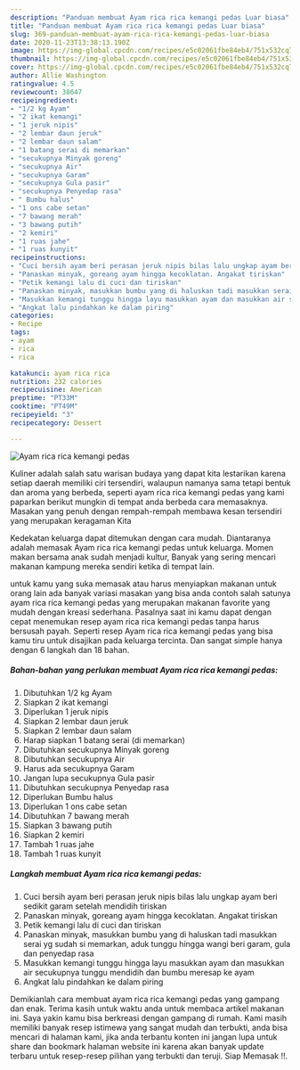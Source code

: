 ```yaml
---
description: "Panduan membuat Ayam rica rica kemangi pedas Luar biasa"
title: "Panduan membuat Ayam rica rica kemangi pedas Luar biasa"
slug: 369-panduan-membuat-ayam-rica-rica-kemangi-pedas-luar-biasa
date: 2020-11-23T13:38:13.190Z
image: https://img-global.cpcdn.com/recipes/e5c02061fbe84eb4/751x532cq70/ayam-rica-rica-kemangi-pedas-foto-resep-utama.jpg
thumbnail: https://img-global.cpcdn.com/recipes/e5c02061fbe84eb4/751x532cq70/ayam-rica-rica-kemangi-pedas-foto-resep-utama.jpg
cover: https://img-global.cpcdn.com/recipes/e5c02061fbe84eb4/751x532cq70/ayam-rica-rica-kemangi-pedas-foto-resep-utama.jpg
author: Allie Washington
ratingvalue: 4.5
reviewcount: 38647
recipeingredient:
- "1/2 kg Ayam"
- "2 ikat kemangi"
- "1 jeruk nipis"
- "2 lembar daun jeruk"
- "2 lembar daun salam"
- "1 batang serai di memarkan"
- "secukupnya Minyak goreng"
- "secukupnya Air"
- "secukupnya Garam"
- "secukupnya Gula pasir"
- "secukupnya Penyedap rasa"
- " Bumbu halus"
- "1 ons cabe setan"
- "7 bawang merah"
- "3 bawang putih"
- "2 kemiri"
- "1 ruas jahe"
- "1 ruas kunyit"
recipeinstructions:
- "Cuci bersih ayam beri perasan jeruk nipis bilas lalu ungkap ayam beri sedikit garam setelah mendidih tiriskan"
- "Panaskan minyak, goreang ayam hingga kecoklatan. Angakat tiriskan"
- "Petik kemangi lalu di cuci dan tiriskan"
- "Panaskan minyak, masukkan bumbu yang di haluskan tadi masukkan serai yg sudah si memarkan, aduk tunggu hingga wangi beri garam, gula dan penyedap rasa"
- "Masukkan kemangi tunggu hingga layu masukkan ayam dan masukkan air secukupnya tunggu mendidih dan bumbu meresap ke ayam"
- "Angkat lalu pindahkan ke dalam piring"
categories:
- Recipe
tags:
- ayam
- rica
- rica

katakunci: ayam rica rica 
nutrition: 232 calories
recipecuisine: American
preptime: "PT33M"
cooktime: "PT49M"
recipeyield: "3"
recipecategory: Dessert

---
```



![Ayam rica rica kemangi pedas](https://img-global.cpcdn.com/recipes/e5c02061fbe84eb4/751x532cq70/ayam-rica-rica-kemangi-pedas-foto-resep-utama.jpg)

Kuliner adalah salah satu warisan budaya yang dapat kita lestarikan karena setiap daerah memiliki ciri tersendiri, walaupun namanya sama tetapi bentuk dan aroma yang berbeda, seperti ayam rica rica kemangi pedas yang kami paparkan berikut mungkin di tempat anda berbeda cara memasaknya. Masakan yang penuh dengan rempah-rempah membawa kesan tersendiri yang merupakan keragaman Kita



Kedekatan keluarga dapat ditemukan dengan cara mudah. Diantaranya adalah memasak Ayam rica rica kemangi pedas untuk keluarga. Momen makan bersama anak sudah menjadi kultur, Banyak yang sering mencari makanan kampung mereka sendiri ketika di tempat lain.

untuk kamu yang suka memasak atau harus menyiapkan makanan untuk orang lain ada banyak variasi masakan yang bisa anda contoh salah satunya ayam rica rica kemangi pedas yang merupakan makanan favorite yang mudah dengan kreasi sederhana. Pasalnya saat ini kamu dapat dengan cepat menemukan resep ayam rica rica kemangi pedas tanpa harus bersusah payah.
Seperti resep Ayam rica rica kemangi pedas yang bisa kamu tiru untuk disajikan pada keluarga tercinta. Dan sangat simple hanya dengan 6 langkah dan 18 bahan.


<!--inarticleads1-->

##### Bahan-bahan yang perlukan membuat Ayam rica rica kemangi pedas:

1. Dibutuhkan 1/2 kg Ayam
1. Siapkan 2 ikat kemangi
1. Diperlukan 1 jeruk nipis
1. Siapkan 2 lembar daun jeruk
1. Siapkan 2 lembar daun salam
1. Harap siapkan 1 batang serai (di memarkan)
1. Dibutuhkan secukupnya Minyak goreng
1. Dibutuhkan secukupnya Air
1. Harus ada secukupnya Garam
1. Jangan lupa secukupnya Gula pasir
1. Dibutuhkan secukupnya Penyedap rasa
1. Diperlukan  Bumbu halus
1. Diperlukan 1 ons cabe setan
1. Dibutuhkan 7 bawang merah
1. Siapkan 3 bawang putih
1. Siapkan 2 kemiri
1. Tambah 1 ruas jahe
1. Tambah 1 ruas kunyit




<!--inarticleads2-->

##### Langkah membuat  Ayam rica rica kemangi pedas:

1. Cuci bersih ayam beri perasan jeruk nipis bilas lalu ungkap ayam beri sedikit garam setelah mendidih tiriskan
1. Panaskan minyak, goreang ayam hingga kecoklatan. Angakat tiriskan
1. Petik kemangi lalu di cuci dan tiriskan
1. Panaskan minyak, masukkan bumbu yang di haluskan tadi masukkan serai yg sudah si memarkan, aduk tunggu hingga wangi beri garam, gula dan penyedap rasa
1. Masukkan kemangi tunggu hingga layu masukkan ayam dan masukkan air secukupnya tunggu mendidih dan bumbu meresap ke ayam
1. Angkat lalu pindahkan ke dalam piring




Demikianlah cara membuat ayam rica rica kemangi pedas yang gampang dan enak. Terima kasih untuk waktu anda untuk membaca artikel makanan ini. Saya yakin kamu bisa berkreasi dengan gampang di rumah. Kami masih memiliki banyak resep istimewa yang sangat mudah dan terbukti, anda bisa mencari di halaman kami, jika anda terbantu konten ini jangan lupa untuk share dan bookmark halaman website ini karena akan banyak update terbaru untuk resep-resep pilihan yang terbukti dan teruji. Siap Memasak !!. 
